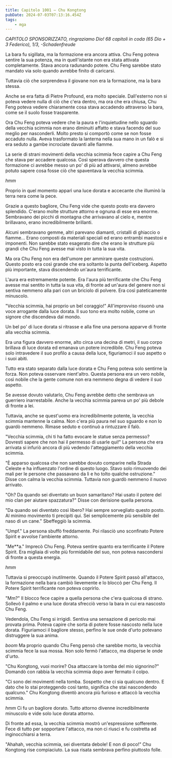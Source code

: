 ```yaml
---
title: Capitolo 1001 – Chu Kongtong
pubDate: 2024-07-03T07:13:16.454Z
tags:
    - mga
---
```



<em>CAPITOLO SPONSORIZZATO, ringraziamo Dio!
68 capitoli in coda (65 Dio + 3 Federico), 1/3,
-Schadenfreude</em>


La bara fu sigillata, ma la formazione era ancora attiva. Chu Feng poteva sentire la sua potenza, ma in quell'istante non era stata attivata completamente. Stava ancora radunando potere. Chu Feng sarebbe stato mandato via solo quando avrebbe finito di caricarsi.


Tuttavia ciò che sorprendeva il giovane non era la formazione, ma la bara stessa.


Anche se era fatta di Pietre Profound, era molto speciale. Dall'esterno non si poteva vedere nulla di ciò che c'era dentro, ma ora che era chiusa, Chu Feng poteva vedere chiaramente cosa stava accadendo attraverso la bara, come se il suolo fosse trasparente.


Ora Chu Feng poteva vedere che la paura e l'inquietudine nello sguardo della vecchia scimmia non erano diminuiti affatto e stava facendo del suo meglio per nasconderli. Molto presto si comportò come se non fosse accaduto nulla. Aveva trasformato la lanterna nella sua mano in un falò e si era seduto a gambe incrociate davanti alle fiamme.


La serie di strani movimenti della vecchia scimmia fece capire a Chu Feng che stava per accadere qualcosa. Così sperava davvero che questa formazione ci avrebbe messo un po' di più ad attivarsi, almeno avrebbe potuto sapere cosa fosse ciò che spaventava la vecchia scimmia.


*hmm*


Proprio in quel momento apparì una luce dorata e accecante che illuminò la terra nera come la pece.


Grazie a questo bagliore, Chu Feng vide che questo posto era davvero splendido. C'erano molte strutture attorno e ognuna di esse era enorme. Sembravano dei picchi di montagna che arrivavano al cielo e, mentre brillavano, erano incredibilmente brillanti.


Alcuni sembravano gemme, altri parevano diamanti, cristalli di ghiaccio o fiamme... Erano composti da materiali speciali ed erano entrambi maestosi e imponenti. Non sarebbe stato esagerato dire che erano le strutture più grandi che Chu Feng avesse mai visto in tutta la sua vita.


Ma ora Chu Feng non era dell'umore per ammirare queste costruzioni. Questo posto era così grande che era soltanto la punta dell'iceberg. Aspetto più importante, stava discendendo un'aura terrificante.


L'aura era estremamente potente. Era l'aura più terrificante che Chu Feng avesse mai sentito in tutta la sua vita, di fronte ad un'aura del genere non si sentiva nemmeno alla pari con un briciolo di polvere. Era così pateticamente minuscolo.


"Vecchia scimmia, hai proprio un bel coraggio!" All'improvviso risuonò una voce arrogante dalla luce dorata. Il suo tono era molto nobile, come un signore che discendeva dal mondo.


Un bel po' di luce dorata si ritrasse e alla fine una persona apparve di fronte alla vecchia scimmia.


Era una figura davvero enorme, alto circa una decina di metri, il suo corpo brillava di luce dorata ed emanava un potere incredibile. Chu Feng poteva solo intravedere il suo profilo a causa della luce, figuriamoci il suo aspetto o i suoi abiti.


Tutto era stato separato dalla luce dorata e Chu Feng poteva solo sentirne la forza. Non poteva osservare nient'altro. Questa persona era un vero nobile, così nobile che la gente comune non era nemmeno degna di vedere il suo aspetto.


Se avesse dovuto valutarlo, Chu Feng avrebbe detto che sembrava un guerriero inarrestabile. Anche la vecchia scimmia pareva un po' più debole di fronte a lei.


Tuttavia, anche se quest'uomo era incredibilmente potente, la vecchia scimmia mantenne la calma. Non c'era più paura nel suo sguardo e non lo guardò nemmeno. Rimase seduto e continuò a rintuzzare il falò.


"Vecchia scimmia, chi ti ha fatto evocare le statue senza permesso? Dovresti sapere che non hai il permesso di usarle qui!" La persona che era arrivata si infuriò ancora di più vedendo l'atteggiamento della vecchia scimmia.


"È apparso qualcosa che non sarebbe dovuto comparire nella Strada Celeste e ha influenzato l'ordine di questo luogo. Stavo solo rimuovendo dei mali per le persone che passavano da lì e ho tolto qualche ostruzione." Disse con calma la vecchia scimmia. Tuttavia non guardò nemmeno il nuovo arrivato. 


"Oh? Da quando sei diventato un buon samaritano? Hai usato il potere del mio clan per aiutare spazzatura?" Disse con derisione quella persona.


"Da quando sei diventato così libero? Hai sempre sorvegliato questo posto. Al minimo movimento ti precipiti qui. Sei semplicemente più sensibile del naso di un cane." Sbeffeggiò la scimmia.


"Umpf." La persona sbuffò freddamente. Poi rilasciò uno sconfinato Potere Spirit e avvolse l'ambiente attorno.


"Me**a." Imprecò Chu Feng. Poteva sentire quanto era terrificante il Potere Spirit. Era  migliaia di volte più formidabile del suo, non poteva nascondersi di fronte a questa energia.


*hmm*


Tuttavia si preoccupò inutilmente. Quando il Potere Spirit passò all'attacco, la formazione nella bara cambiò lievemente e lo bloccò per Chu Feng. Il Potere Spirit terrificante non poteva coprirlo.


"Mm?" Il blocco fece capire a quella persona che c'era qualcosa di strano. Sollevò il palmo e una luce dorata sfrecciò verso la bara in cui era nascosto Chu Feng.


Vedendola, Chu Feng si irrigidì. Sentiva una sensazione di pericolo mai provata prima. Poteva capire che sorta di potere fosse nascosto nella luce dorata. Figuriamoci il bagliore stesso, perfino le sue onde d'urto potevano distruggere la sua anima.


*boom* Ma proprio quando Chu Feng pensò che sarebbe morto, la vecchia scimmia fece la sua mossa. Non solo fermò l'attacco, ma disperse le onde d'urto.


"Chu Kongtong, vuoi morire? Osa attaccare la tomba del mio signorino?" Domandò con rabbia la vecchia scimmia dopo aver fermato il colpo.


"Ci sono dei movimenti nella tomba. Sospetto che ci sia qualcuno dentro. E dato che lo stai proteggendo così tanto, significa che stai nascondendo qualcuno." Chu Kongtong diventò ancora più furioso e attaccò la vecchia scimmia.


*hmm* Ci fu un bagliore dorato. Tutto attorno divenne incredibilmente minuscolo e vide solo luce dorata attorno.


Di fronte ad essa, la vecchia scimmia mostrò un'espressione sofferente. Fece di tutto per sopportare l'attacco, ma non ci riuscì e fu costretta ad inginocchiarsi a terra.


"Ahahah, vecchia scimmia, sei diventata debole! E non di poco!" Chu Kongtong rise compiaciuto. La sua risata sembrava perfino piuttosto folle.
                                


                                



